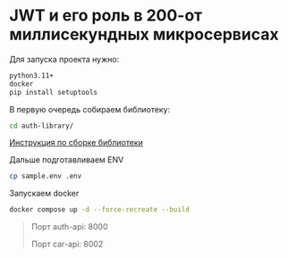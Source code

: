 # JWT и его роль в 200-от миллисекундных микросервисах

Для запуска проекта нужно:
```bash
python3.11+
docker
pip install setuptools
```

В первую очередь собираем библиотеку:
```bash
cd auth-library/
```
[Инструкция по сборке библиотеки](auth-library/README.md)

Дальше подготавливаем ENV
```bash
cp sample.env .env
```

Запускаем docker
```bash
docker compose up -d --force-recreate --build
```

> Порт auth-api: 8000
> 
> Порт car-api: 8002
